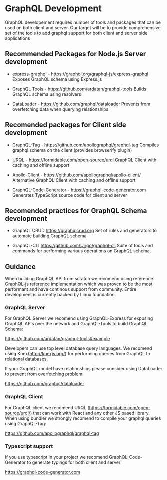 # GraphQL Development

GraphQL developement requires number of tools and packages that can be used on both client and server. Our target will be to provide comprehensive set of the tools to add graphql support for both client 
and server side applications

## Recommended Packages for Node.js Server development

* express-graphql - https://graphql.org/graphql-js/express-graphql
Exposes GraphQL schema using Express.js

* GraphQL Tools - https://github.com/ardatan/graphql-tools
Builds GraphQL schema using resolvers

* DataLoader - https://github.com/graphql/dataloader
Prevents from overfetching data when querying relationships

## Recomended packages for Client side development

* GraphQL-Tag - https://github.com/apollographql/graphql-tag
Compiles graphql schema on the client (provides browserify plugin)

* URQL - https://formidable.com/open-source/urql
GraphQL Client with caching and offline support

* Apollo-Client - https://github.com/apollographql/apollo-client/
Alternative GraphQL Client with caching and offline support

* GraphQL-Code-Generator - https://graphql-code-generator.com
Generates TypeScript source code for client and server

## Recomended practices for GraphQL Schema development

* GraphQL CRUD https://graphqlcrud.org
Set of rules and generators to automate building GraphQL schema

* GraphQL-CLI https://github.com/Urigo/graphql-cli
Suite of tools and commands for performing various operations on GraphQL schema. 

## Guidance

When building GraphQL API from scratch we recomend using reference GraphQL-js reference implementation which was 
proven to be the most performant and have continous support from community. Entire development is currently backed by Linux foundation.

### GraphQL Server

For GraphQL Server we recomend using GraphQL-Express for exposing GraphQL APIs over the network and GraphQL-Tools to build GraphQL Schema:

https://github.com/ardatan/graphql-tools#example

Developers can use top level database query languages. 
We recomend using Knex(http://knexjs.org/) for performing queries from GraphQL to relational databases.

If your GraphQL model have relationships please consider using DataLoader to prevent from overfetching problem:

https://github.com/graphql/dataloader

### GraphQL Client

For GraphQL client we recomend URQL (https://formidable.com/open-source/urql/) that can work with React and any other JS based library. 
When using bundler we strongly recomend to compile your graphql queries using GraphQL-Tag:

https://github.com/apollographql/graphql-tag

### Typescript support

If you use typescript in your project we recomend GraphQL-Code-Generator to generate typings for both client and server:

https://graphql-code-generator.com
